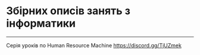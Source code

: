 # Збірних описів занять з інформатики
---------
Серія уроків по Human Resource Machine <https://discord.gg/TjUZmek>
